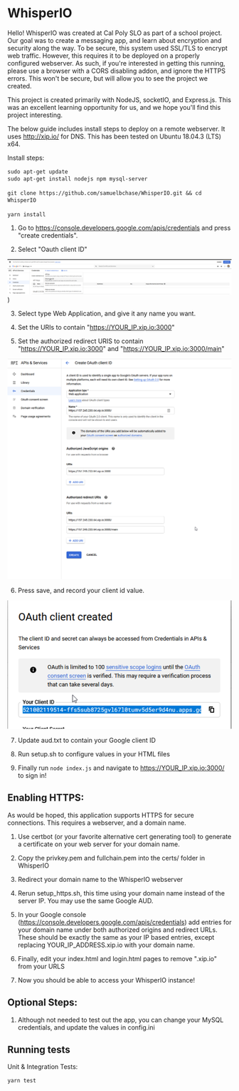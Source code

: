 # WhisperIO

Hello! WhisperIO was created at Cal Poly SLO as part of a school project. Our goal was to create a messaging app, and learn about encryption and security along the way.
To be secure, this system used SSL/TLS to encrypt web traffic. However, this requires it to be deployed on a properly configured webserver. As such, if you're interested in getting this running, please use a browser with a CORS disabling addon, and ignore the HTTPS errors. This won't be secure, but will allow you to see the project we created.

This project is created primarily with NodeJS, socketIO, and Express.js. This was an excellent learning opportunity for us, and we hope you'll find this project interesting.

The below guide includes install steps to deploy on a remote webserver. It uses http://xip.io/ for DNS. This has been tested on Ubuntu 18.04.3 (LTS) x64.

Install steps:

    sudo apt-get update
    sudo apt-get install nodejs npm mysql-server

    git clone https://github.com/samuelbchase/WhisperIO.git && cd WhisperIO

    yarn install

1. Go to https://console.developers.google.com/apis/credentials and press "create credentials". 

2. Select "Oauth client ID"

![Image](/images/1.png))

3. Select type Web Application, and give it any name you want.

4. Set the URIs to contain "https://YOUR_IP.xip.io:3000" 
5. Set the authorized redirect URIS to contain "https://YOUR_IP.xip.io:3000" and "https://YOUR_IP.xip.io:3000/main"

![Image](/images/2.png)

6. Press save, and record your client id value.

![Image](/images/3.png)

7. Update aud.txt to contain your Google client ID

8. Run setup.sh to configure values in your HTML files

9. Finally run `node index.js` and navigate to https://YOUR_IP.xip.io:3000/ to sign in!

## Enabling HTTPS:

As would be hoped, this application supports HTTPS for secure connections. This requires a webserver, and a domain name.

1. Use certbot (or your favorite alternative cert generating tool) to generate a certificate on your web server for your domain name.

2. Copy the privkey.pem and fullchain.pem into the certs/ folder in WhisperIO

3. Redirect your domain name to the WhisperIO webserver

4. Rerun setup_https.sh, this time using your domain name instead of the server IP. You may use the same Google AUD.

5. In your Google console (https://console.developers.google.com/apis/credentials) add entries for your domain name under both authorized origins and redirect URLs. These should be exactly the same as your IP based entries, except replacing YOUR_IP_ADDRESS.xip.io with your domain name.

6. Finally, edit your index.html and login.html pages to remove ".xip.io" from your URLS

6. Now you should be able to access your WhisperIO instance!

## Optional Steps:

1. Although not needed to test out the app, you can change your MySQL credentials, and update the values in config.ini

## Running tests
Unit & Integration Tests:

    yarn test
    